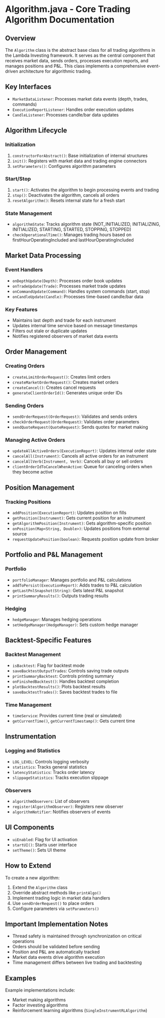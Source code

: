 # Algorithm.java - Core Trading Algorithm Documentation

## Overview

The `Algorithm` class is the abstract base class for all trading algorithms in the Lambda Investing framework. It serves
as the central component that receives market data, sends orders, processes execution reports, and manages positions and
P&L. This class implements a comprehensive event-driven architecture for algorithmic trading.

## Key Interfaces

- `MarketDataListener`: Processes market data events (depth, trades, commands)
- `ExecutionReportListener`: Handles order execution updates
- `CandleListener`: Processes candle/bar data updates

## Algorithm Lifecycle

### Initialization

1. `constructorForAbstract()`: Base initialization of internal structures
2. `init()`: Registers with market data and trading engine connectors
3. `setParameters()`: Configures algorithm parameters

### Start/Stop

1. `start()`: Activates the algorithm to begin processing events and trading
2. `stop()`: Deactivates the algorithm, cancels all orders
3. `resetAlgorithm()`: Resets internal state for a fresh start

### State Management

- `algorithmState`: Tracks algorithm state (NOT_INITIALIZED, INITIALIZING, INITIALIZED, STARTING, STARTED, STOPPING,
  STOPPED)
- `checkOperationalTime()`: Manages trading hours based on firstHourOperatingIncluded and lastHourOperatingIncluded

## Market Data Processing

### Event Handlers

- `onDepthUpdate(Depth)`: Processes order book updates
- `onTradeUpdate(Trade)`: Processes market trade updates
- `onCommandUpdate(Command)`: Handles system commands (start, stop)
- `onCandleUpdate(Candle)`: Processes time-based candle/bar data

### Key Features

- Maintains last depth and trade for each instrument
- Updates internal time service based on message timestamps
- Filters out stale or duplicate updates
- Notifies registered observers of market data events

## Order Management

### Creating Orders

- `createLimitOrderRequest()`: Creates limit orders
- `createMarketOrderRequest()`: Creates market orders
- `createCancel()`: Creates cancel requests
- `generateClientOrderId()`: Generates unique order IDs

### Sending Orders

- `sendOrderRequest(OrderRequest)`: Validates and sends orders
- `checkOrderRequest(OrderRequest)`: Validates order parameters
- `sendQuoteRequest(QuoteRequest)`: Sends quotes for market making

### Managing Active Orders

- `updateAllActiveOrders(ExecutionReport)`: Updates internal order state
- `cancelAll(Instrument)`: Cancels all active orders for an instrument
- `cancelAllVerb(Instrument, Verb)`: Cancels all buy or sell orders
- `clientOrderIdToCancelWhenActive`: Queue for canceling orders when they become active

## Position Management

### Tracking Positions

- `addPosition(ExecutionReport)`: Updates position on fills
- `getPosition(Instrument)`: Gets current position for an instrument
- `getAlgorithmPosition(Instrument)`: Gets algorithm-specific position
- `onPosition(Map<String, Double>)`: Updates positions from external source
- `requestUpdatePosition(boolean)`: Requests position update from broker

## Portfolio and P&L Management

### Portfolio

- `portfolioManager`: Manages portfolio and P&L calculations
- `addToPersist(ExecutionReport)`: Adds trades to P&L calculation
- `getLastPnlSnapshot(String)`: Gets latest P&L snapshot
- `printSummaryResults()`: Outputs trading results

### Hedging

- `hedgeManager`: Manages hedging operations
- `setHedgeManager(HedgeManager)`: Sets custom hedge manager

## Backtest-Specific Features

### Backtest Management

- `isBacktest`: Flag for backtest mode
- `saveBacktestOutputTrades`: Controls saving trade outputs
- `printSummaryBacktest`: Controls printing summary
- `onFinishedBacktest()`: Handles backtest completion
- `plotBacktestResults()`: Plots backtest results
- `saveBacktestTrades()`: Saves backtest trades to file

### Time Management

- `timeService`: Provides current time (real or simulated)
- `getCurrentTime()`, `getCurrentTimestamp()`: Gets current time

## Instrumentation

### Logging and Statistics

- `LOG_LEVEL`: Controls logging verbosity
- `statistics`: Tracks general statistics
- `latencyStatistics`: Tracks order latency
- `slippageStatistics`: Tracks execution slippage

### Observers

- `algorithmObservers`: List of observers
- `register(AlgorithmObserver)`: Registers new observer
- `algorithmNotifier`: Notifies observers of events

## UI Components

- `uiEnabled`: Flag for UI activation
- `startUI()`: Starts user interface
- `setTheme()`: Sets UI theme

## How to Extend

To create a new algorithm:

1. Extend the `Algorithm` class
2. Override abstract methods like `printAlgo()`
3. Implement trading logic in market data handlers
4. Use `sendOrderRequest()` to place orders
5. Configure parameters via `setParameters()`

## Important Implementation Notes

- Thread safety is maintained through synchronization on critical operations
- Orders should be validated before sending
- Position and P&L are automatically tracked
- Market data events drive algorithm execution
- Time management differs between live trading and backtesting

## Examples

Example implementations include:

- Market making algorithms
- Factor investing algorithms
- Reinforcement learning algorithms (`SingleInstrumentRLAlgorithm`)
